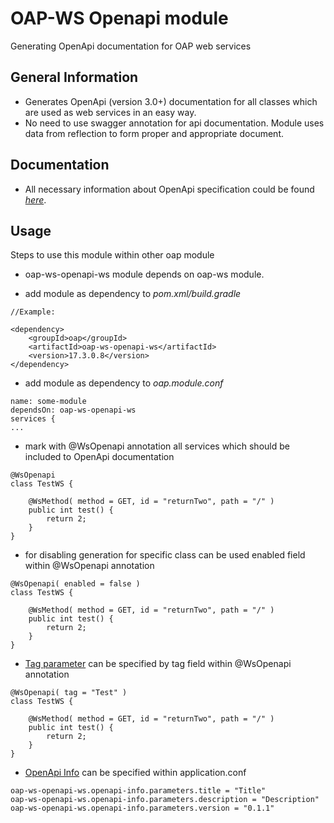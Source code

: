 # OAP-WS Openapi module
Generating OpenApi documentation for OAP web services


## General Information 
- Generates OpenApi (version 3.0+) documentation for all classes which are used as web services in an easy way.
- No need to use swagger annotation for api documentation. Module uses data from reflection to form proper and appropriate document.


## Documentation
- All necessary information about OpenApi specification could be found [_here_](https://swagger.io/resources/open-api/).


## Usage
Steps to use this module within other oap module

- oap-ws-openapi-ws module depends on oap-ws module.

- add module as dependency to _pom.xml/build.gradle_

```
//Example:

<dependency>
    <groupId>oap</groupId>
    <artifactId>oap-ws-openapi-ws</artifactId>
    <version>17.3.0.8</version>
</dependency>
```
- add module as dependency to _oap.module.conf_

```
name: some-module
dependsOn: oap-ws-openapi-ws
services {
...
```

- mark with @WsOpenapi annotation all services which should be included to OpenApi documentation

```
@WsOpenapi
class TestWS {

    @WsMethod( method = GET, id = "returnTwo", path = "/" )
    public int test() {
        return 2;
    }
}
```

- for disabling generation for specific class can be used enabled field within @WsOpenapi annotation

```
@WsOpenapi( enabled = false )
class TestWS {

    @WsMethod( method = GET, id = "returnTwo", path = "/" )
    public int test() {
        return 2;
    }
}
```

- [Tag parameter](https://swagger.io/specification/#tag-object) can be specified by tag field within @WsOpenapi annotation
```
@WsOpenapi( tag = "Test" )
class TestWS {

    @WsMethod( method = GET, id = "returnTwo", path = "/" )
    public int test() {
        return 2;
    }
}
```

- [OpenApi Info](https://swagger.io/specification/#info-object) can be specified within application.conf

```
oap-ws-openapi-ws.openapi-info.parameters.title = "Title"
oap-ws-openapi-ws.openapi-info.parameters.description = "Description"
oap-ws-openapi-ws.openapi-info.parameters.version = "0.1.1"
```
